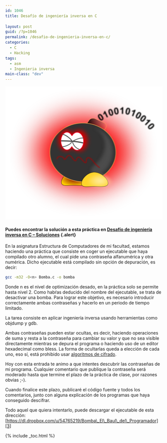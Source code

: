 ```yaml
---
id: 1046
title: Desafío de ingeniería inversa en C

layout: post
guid: /?p=1046
permalink: /desafio-de-ingenieria-inversa-en-c/
categories:
  - C
  - Hacking
tags:
  - asm
  - Ingenieria inversa
main-class: "dev"
---
```

<img src="/assets/img/2012/12/logicbomb1.png" alt="" title="Bomba"  class="thumbnail aligncenter size-full wp-image-1048" />

#### Puedes encontrar la solución a esta práctica en [Desafío de ingeniería inversa en C &#8211; Soluciones][1] {.alert}

En la asignatura Estructura de Computadores de mi facultad, estamos haciendo una práctica que consiste en coger un ejecutable que haya compilado otro alumno, el cual pide una contraseña alfanumérica y otra numérica. Dicho ejecutable está compilado sin opción de depuración, es decir:

```bash
gcc -m32 -O<n> Bomba.c -o bomba

```

Donde n es el nivel de optimización desado, en la práctica solo se permite hasta nivel 2. Como habŕas deducido del nombre del ejecutable, se trata de desactivar una bomba. Para lograr este objetivo, es necesario introducir correctamente ambas contraseñas y hacerlo en un periodo de tiempo limitado.

La tarea consiste en aplicar ingeniería inversa usando herramientas como objdump y gdb.

Ambas contraseñas pueden estar ocultas, es decir, haciendo operaciones de suma y resta a la contraseña para cambiar su valor y que no sea visible directamente mientras se depura el programa o haciendo uso de un editor hexadecimal como bless. La forma de ocultarlas queda a elección de cada uno, eso sí, está prohibido usar [algoritmos de cifrado][2].

Hoy con esta entrada te animo a que intentes descubrir las contraseñas de mi programa. Cualquier comentario que publique la contraseña será moderado hasta que termine el plazo de la práctica de clase, por razones obvias ;-).

Cuando finalice este plazo, publicaré el código fuente y todos los comentarios, junto con alguna explicación de los programas que haya conseguido descifrar.

Todo aquel que quiera intentarlo, puede descargar el ejecutable de esta dirección: [https://dl.dropbox.com/u/54765219/Bomba\_El\_Baul\_del\_Programador][3]



 [1]: /desafio-de-ingenieria-inversa-en-c-soluciones/
 [2]: /?tag=criptografia
 [3]: https://dl.dropbox.com/u/54765219/Bomba_El_Baul_del_Programador

{% include _toc.html %}
